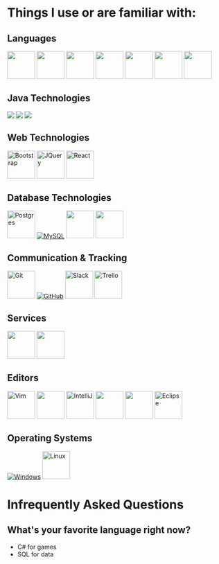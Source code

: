 # Things I use or are familiar with:

## Languages

<a href="https://golang.org/"><img src="https://user-images.githubusercontent.com/3468354/197044074-a2e38279-a988-4e46-8168-648dbd6bf5ef.png" style="height:64px"/></a>
<a href="https://www.java.com/en/"><img src="https://user-images.githubusercontent.com/3468354/197044466-96c31b09-9b52-4dea-99bd-70369a902175.png" style="height:64px"/></a>
<a href="https://en.cppreference.com/w/c"><img src="https://user-images.githubusercontent.com/3468354/197044343-97e26387-5ae0-485c-bc42-fb1afa0a3db8.png" style="height:64px"/></a>
<a href="https://docs.microsoft.com/en-us/dotnet/csharp/"><img src="https://user-images.githubusercontent.com/3468354/159173216-ab461c48-9708-41c5-800c-5be25668e500.png" style="height:64px"/></a>
<a href="https://www.w3schools.com/html/"><img src="https://user-images.githubusercontent.com/3468354/197044699-82a4ac8d-49a6-4f61-8cdb-40458fd516ca.png" style="height:64px"/></a>
<a href="https://www.w3schools.com/css/default.asp"><img src="https://user-images.githubusercontent.com/3468354/197044826-d8150ee8-3d22-459f-a047-a26607380197.png" style="height:64px"/></a>
<a href="https://en.wikipedia.org/wiki/JavaScript"><img src="https://user-images.githubusercontent.com/3468354/197045106-21a2a461-7691-4ab5-8ff2-f2f765627c31.png" style="height:64px"/></a>


## Java Technologies
<a href="http://tomcat.apache.org/"><img src="https://user-images.githubusercontent.com/3468354/144680890-71cae22c-4aa7-4186-b743-6ae27ad7fd04.png"/></a>
<a href="https://gradle.com/"><img src="https://user-images.githubusercontent.com/3468354/144680789-078bdcc8-2e6b-4fa4-9c43-8018c3aa7f72.png"/></a>
<a href="https://maven.apache.org/"><img src="https://user-images.githubusercontent.com/3468354/144680577-94bf66cf-feb5-45e6-9aae-bb1eefadde5d.png"/></a>

## Web Technologies
<a href="https://getbootstrap.com/"><img title="Bootstrap" src="https://user-images.githubusercontent.com/3468354/143285136-3b7219d6-9b18-40fa-83be-f43fbc89fc38.png" style="height:64px"/></a>
<a href="https://jquery.com/"><img title="JQuery" src="https://user-images.githubusercontent.com/3468354/197045536-58e7c142-2511-45a9-8fc4-94f586af2eea.png" style="height:64px"/></a>
<a href="https://reactjs.org/"><img title="React" src="https://user-images.githubusercontent.com/3468354/197046012-074188d3-18cb-4c75-aca3-a97fdc747e02.png" style="height:64px"/></a>

## Database Technologies
<a href="https://www.postgresql.org/"><img title="Postgres" src="https://user-images.githubusercontent.com/3468354/197046306-7ea6486a-bfee-4d6a-8705-fcbfa4f5f06e.png" style="height:64px;"/></a>
<a href="https://www.mysql.com/">![MySQL](https://user-images.githubusercontent.com/3468354/136400274-50e589ad-cada-4c86-8f6d-13c0d99a83b1.png)</a>
<a href="https://www.mysql.com/products/workbench/"><img src="https://user-images.githubusercontent.com/3468354/149841600-ed4f05ef-0fac-40c4-aeef-c62b1c8bc059.png" style="height:64px"/></a>
<a href="https://docs.microsoft.com/en-us/sql/?view=sql-server-ver15"><img src="https://user-images.githubusercontent.com/3468354/159173264-7252ade6-9825-4bcb-a603-bb1eea2ac5c1.png" style="height:64px"/></a>

## Communication & Tracking
<a href="https://git-scm.com/"><img title="Git" src="https://user-images.githubusercontent.com/3468354/197046927-327958fd-2793-4768-b068-13e983a9ad85.png" style="height:64px;"/></a>
<a href="https://github.com/">![GitHub](https://user-images.githubusercontent.com/3468354/136399091-48138568-c3a2-4ca2-b904-b66443274366.png)</a>
<a href="https://slack.com/"><img title="Slack" src="https://user-images.githubusercontent.com/3468354/197047398-a6262639-b7a0-4763-a111-0f87e8e18b64.png" style="height:64px;"/></a>
<a href="https://trello.com/"><img title="Trello" src="https://user-images.githubusercontent.com/3468354/197047564-00c4b85b-113e-4253-b50f-63d52646f7af.png" style="height:64px"/></a>

## Services
<a href="https://www.hetzner.com/"><img src="https://user-images.githubusercontent.com/3468354/142232895-bf3542af-74bd-41e0-a373-3847e8a7c14a.png" style="height:64px"/></a>
<a href="https://aws.amazon.com/"><img src="https://user-images.githubusercontent.com/3468354/142232085-084bd8a2-447a-48c2-a1e5-cf1c396bf9c2.png" style="height:64px"/></a>

## Editors
  
<a href="https://www.vim.org/"><img title="Vim" src="https://user-images.githubusercontent.com/3468354/197047866-06b5c789-08d8-4e96-8011-218e96d279af.png" style="height:64px"/></a>
<a href="https://www.jetbrains.com/goland/"><img src="https://user-images.githubusercontent.com/3468354/149841950-37c6a5bd-c27f-43c3-9efa-2a4f0b0d5886.png" style="height:64px"/></a>
<a href="https://www.jetbrains.com/idea/"><img title="IntelliJ" src="https://user-images.githubusercontent.com/3468354/197048109-ad892b1c-5709-48b1-98c1-3afe9d9b640e.png" style="height:64px"/></a>
<a href="https://code.visualstudio.com/"><img src="https://user-images.githubusercontent.com/3468354/149842161-5cff6494-c0c7-4f6d-ba89-882be3869280.png" style="height:64px"/></a>
<a href="https://visualstudio.microsoft.com/"><img src="https://user-images.githubusercontent.com/3468354/159173406-ddc7fe0c-7356-4cbc-9877-eb7ce4f0c144.png" style="height:64px"/></a>
<a href="https://www.eclipse.org/ide/"><img title="Eclipse" src="https://user-images.githubusercontent.com/3468354/136399841-8889b8ad-43e3-4147-b603-201543971acd.png" style="height:64px"/></a>

## Operating Systems
<a href="https://www.microsoft.com/en-us/windows">![Windows](https://user-images.githubusercontent.com/3468354/136398706-d97f065d-4b97-453f-9808-bfa6e87eae16.png)</a>
<a href="https://en.wikipedia.org/wiki/Linux"><img title="Linux" src="https://user-images.githubusercontent.com/3468354/197047718-f4a6db84-c7c7-49ea-956e-ede4d968f6d5.png" style="height:64px"/></a>

# Infrequently Asked Questions

## What's your favorite language right now?
- C# for games 
- SQL for data

